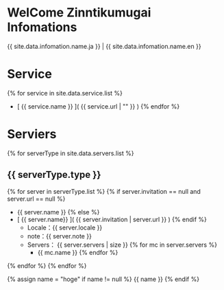 # WelCome Zinntikumugai Infomations

{{ site.data.infomation.name.ja }} | {{ site.data.infomation.name.en }}

# Service

{% for service in site.data.service.list %}
- [ {{ service.name }} ]( {{ service.url | "" }} )
{% endfor %}

# Serviers

{% for serverType in site.data.servers.list %}
## {{ serverType.type }}

{% for server in serverType.list %}
{% if server.invitation == null and server.url == null %}
- {{ server.name }}
{% else %}
- [ {{ server.name}} ]( {{ server.invitation | server.url }} )
{% endif %}
    - Locale：{{ server.locale }}
    - note：{{ server.note }}
    - Servers： {{ server.servers | size }}
{% for mc in server.servers %}
        - {{ mc.name }}
{% endfor %}

{% endfor %}
{% endfor %}

{%
assign name = "hoge"
if name != null
%}
{{ name }}
{%
endif
%}
